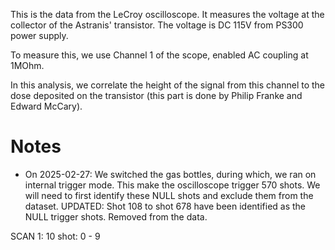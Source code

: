 This is the data from the LeCroy oscilloscope. It measures the voltage at the collector of the Astranis' transistor. The voltage is DC 115V from PS300 power supply.

To measure this, we use Channel 1 of the scope, enabled AC coupling at 1MOhm.

In this analysis, we correlate the height of the signal from this channel to the dose deposited on the transistor (this part is done by Philip Franke and Edward McCary).


# Notes

- On 2025-02-27: We switched the gas bottles, during which, we ran on internal trigger mode. This make the oscilloscope trigger 570 shots. We will need to first identify these NULL shots and exclude them from the dataset. UPDATED: Shot 108 to shot 678 have been identified as the NULL trigger shots. Removed from the data.

SCAN 1: 10 shot: 0 - 9
